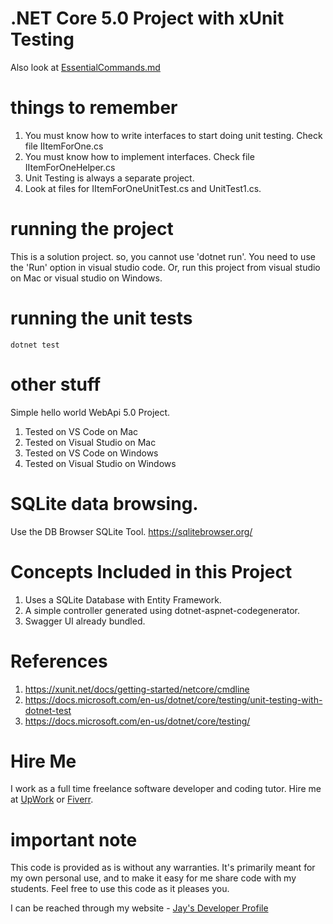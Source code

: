 # .NET Core 5.0 Project with xUnit Testing

Also look at [EssentialCommands.md](EssentialCommands.md)

# things to remember

1. You must know how to write interfaces to start doing unit testing. Check file IItemForOne.cs
1. You must know how to implement interfaces. Check file IItemForOneHelper.cs
1. Unit Testing is always a separate project. 
1. Look at files for IItemForOneUnitTest.cs and UnitTest1.cs.

# running the project

This is a solution project. so, you cannot use 'dotnet run'. You need to use the 'Run' option in visual studio code. Or, run this project from visual studio on Mac or visual studio on Windows.

# running the unit tests

    dotnet test

# other stuff

Simple hello world WebApi 5.0 Project. 

1. Tested on VS Code on Mac
1. Tested on Visual Studio on Mac
1. Tested on VS Code on Windows
1. Tested on Visual Studio on Windows

# SQLite data browsing.

Use the DB Browser SQLite Tool. https://sqlitebrowser.org/

# Concepts Included in this Project

1. Uses a SQLite Database with Entity Framework.
1. A simple controller generated using dotnet-aspnet-codegenerator.
1. Swagger UI already bundled.

# References

1. https://xunit.net/docs/getting-started/netcore/cmdline
1. https://docs.microsoft.com/en-us/dotnet/core/testing/unit-testing-with-dotnet-test
1. https://docs.microsoft.com/en-us/dotnet/core/testing/

# Hire Me

I work as a full time freelance software developer and coding tutor. Hire me at [UpWork](https://www.upwork.com/fl/vijayasimhabr) or [Fiverr](https://www.fiverr.com/jay_codeguy). 

# important note 

This code is provided as is without any warranties. It's primarily meant for my own personal use, and to make it easy for me share code with my students. Feel free to use this code as it pleases you.

I can be reached through my website - [Jay's Developer Profile](https://jay-study-nildana.github.io/developerprofile)